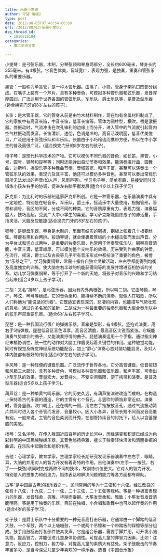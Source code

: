 ```yaml
---
title: 乐器小常识
author: 守望 编辑2
type: post
date: 2012-08-03T07:48:54+00:00
url: /2012/08/03/乐器小常识/
dsq_thread_id:
  - 1816818184
categories:
  - 事工交流分享

---
```

小提琴：是弓弦乐器，木制，分琴弦颈和琴身两部分，全长约600毫米，琴身长约355毫米。有4根弦。它音色优美，音域宽广，表现力强，是独奏，重奏和管弦乐队的重要乐器。
  
黑管：一般称为单簧管，是一种木管乐器。由嘴子，小筒，管身于喇叭口四部分组成。在嘴子上装有一个芦片。具有多种音色，可模拟多种管乐器和弦乐器，发音浑厚圆润，广泛适用于世界各国的管弦乐队，军乐队，爵士乐队等，是普及型乐器(适合换完门牙的8岁左右的孩子)。
  
长笛：是木管乐器，它的管身从前是由竹木材料制作，现在均有金属材料制成了。它的家族中有高音长笛，中音长笛，低音长笛等。管体为圆柱型，横吹，唇是激振器。唇振动时，气流冲击在吹孔锋利的边缘上而分开，进入管中的气流就引起管内空气柱振动而发音。长笛清新，透彻，色调是冷的，高音活泼明丽，低音优美悦耳，广泛应用于管弦乐队和军乐队。长笛由于小巧玲珑而携带方便，所以在中小学生的普及面很广泛。(适合换完门牙的8岁左右的孩子)。
  
电子琴：是现代科学技术的产物。它可以模仿不同乐器的音色，如长笛，黑管，小号，圆号，钢琴和提琴等；同时还能弹出自动节奏和效果，能演奏进行曲，圆舞曲，迪斯科，摇滚乐等多种舞曲节奏。音域较宽，和声丰富，甚至可以演奏出一个管弦乐队的效果，表现力及其丰富，他还可以模仿多种音色，甚至可以奏出常规乐器所无法发出的声音(如人声，风雨声等)。学习电子琴，简单有趣，易接受同时又锻炼小孩左右手的协调，促进左右脑平衡发展(适合4岁以上孩子学习)
  
萨克斯：为比利时的乐器制造家萨克斯所创。它是一种管乐器，在乐器演奏中具有一定地位，特别是在轻音乐，军乐队，爵士乐，摇滚乐中大量使用，根据管形，管颈和调号，音区的不同，分成不同的种类。它的音质厚重有力，表现力强，演奏幅度大，技巧高超，受到广大中小学生的喜爱。学习萨克斯能锻炼孩子的肺活量，手指灵活，大脑反应敏捷(适合换完门牙的8岁左右的孩子)。
  
钢琴：是键盘乐器，琴身是木制的，里面有结实的钢板，钢板上张着几十根钢丝弦。琴键有黑和白两排。按动琴键，就会使裹着厚绒的小木槌击弦而发出声音。分为平台式和竖立式两种，是重要的独奏乐器，也常用于伴奏管弦乐队。钢琴高音清脆，中音丰满，低音雄厚，可以模仿整个交响乐的效果。历来受到作曲家的钟爱。在流行，摇滚，爵士以及古典等几乎所有音乐形式中都扮演了重要的角色，被誉为“乐器之王”。学习弹奏钢琴，常需十指各自独立灵敏活动，左右手都能得到均衡及高度独立的训练，使大脑左右半球的机能获得同等的发展并增进互相协调的关系。幼儿学习弹奏钢琴，等于打开了一个新的天地，将孩子对音乐的兴趣和学习结合起来(适合4岁以上孩子学习)。
  
二胡：又名“胡琴”，是弓弦乐器，因为有内外两根弦，所以叫二胡。它由琴筒，琴杆，琴弦，琴弓等组成。它的音色柔和，能持续不断的演奏，就像人在唱歌，所以人们称他为“能说话的乐器”。它既适宜表现深沉，悲凄的内容，也能描写气势壮观的意境。通过许多名家的革新，二胡成为一种最重要的独奏乐器和大型合奏乐队中的弦乐声部重要乐器。(适合6岁左右孩子学习)。
  
琵琶：是一种我国流行很广的弹拨乐器，音箱是梨形，有4根弦，竖抱式演奏，用右手5指弹拨。琵琶低音区音色淳厚，高音区清脆，最高音区尖锐而紧张。它既能演奏气势雄壮的曲子，又能演奏抒情的曲子。琵琶演奏运用十个手指，通过指尖神经末梢协调性，统一性的动作对大脑工作启发起着关键性的作用。这种触觉功能，同时有视觉及听觉神经系统功能配合，加上“静心”演奏心态对脑功能启发，及对人体内脏都有极好的作用(适合6岁左右的孩子学习)。
  
手风琴：是一种轻便的键盘乐器。广泛流传于世界各地。它分高音键盘，低音按钮和风箱三大部分，具有多种音色，可模拟多种管乐器和弦乐器，和声丰富，可奏出小型乐队的效果，音量宏大，发音持久，不受空间局限，便于携带和演奏。是普及型乐器(适合5岁以上孩子学习)。
  
葫芦丝：是一种单黄气鸣乐器。它的历史久远，有葫芦笙演进改造而成的。在构造上保持着古代乐器的遗造，它的主管有七个音孔，与竖吹的萧笛非常近似。演奏时，管身竖置。吹口朝上，还在嘴的一侧，用左右手指按放音孔，通过气流振动簧片并同时进入各个音管而发音，音量较小。因大小各异，音管长短不同而发音高低有别。一般来说，主管的音色柔润而纤秀，在副管持续音的衬托下，给人以含蓄朦胧的美感。
  
扬琴：又名洋琴，在传入我国近四百年的历史长河中，历经演变和积淀已经成为色彩鲜明的中国民族弹拨乐器。其音色悠扬典雅，擅长于弹奏轻快活泼和清丽委婉的曲调，在乐队中起融合和组织作用。
  
吉他：心理学家，教育学家，生理学家经长期研究发现乐器演奏中左右手，眼睛，耳，大脑的并用对人的智力开发有着奇特的作用。吉他演奏中(左手——按弦，右手——拨弦)须同时完成两种不同的技术，故训练价值更大。它对人的智力开发，特别是人的想象力和创造力，锻炼表达和解决问题的能力等各方面都有帮助。
  
古筝“是中国最古老的拨乐器之一。民间常用的筝为十三弦和十六弦。经过改良的弦有十八弦，十九弦，二十一弦，二十三弦，二十五弦等规格。筝是一种极富表现力的乐器，发音轻柔，典雅，华丽而委婉。大筝发音柔和，雅致；小筝发音发音清脆明亮。筝是用于独奏的乐器，目前在独唱，小合唱和歌舞中也可以起伴奏的作用(适合4岁的孩子学习)。
  
架子鼓：是爵士乐队中十分重要的一种无音高打击乐器，它通常由一个脚踏的低音大鼓，一个军鼓，两个以上嗵嗵鼓，一个或两个吊镲和一个带踏板的踩镲等部分组成。鼓手用鼓槌击打各部件使其发声。它是组合乐器，需要手脚并用。可开发小脑功能，提高智力，并能促进儿童身体协调性。可提高儿童的非智力因素，比如：注意力，反应力，控制力，毅力等，对提高儿童的素质大有益处。架子鼓敲击的节奏丰富多彩，是当今深受儿童少年喜欢的一种乐器。选自《中国音乐报》